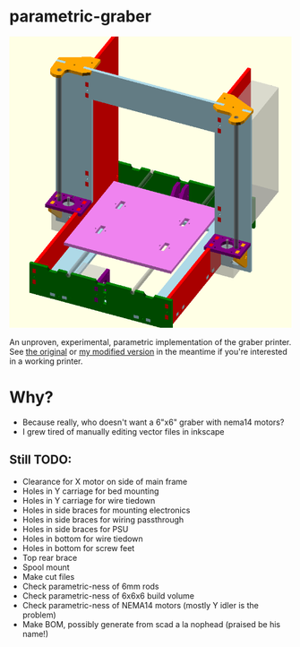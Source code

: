 # parametric-graber

![rendered picture of printer](assembly.png)

An unproven, experimental, parametric implementation of the graber printer.  See [the original](https://github.com/sgraber/Graber) or [my modified version](https://github.com/elliotf/Graber/tree/24x18_layout/24x18) in the meantime if you're interested in a working printer.

# Why?

* Because really, who doesn't want a 6"x6" graber with nema14 motors?
* I grew tired of manually editing vector files in inkscape

## Still TODO:

* Clearance for X motor on side of main frame
* Holes in Y carriage for bed mounting
* Holes in Y carriage for wire tiedown
* Holes in side braces for mounting electronics
* Holes in side braces for wiring passthrough
* Holes in side braces for PSU
* Holes in bottom for wire tiedown
* Holes in bottom for screw feet
* Top rear brace
* Spool mount
* Make cut files
* Check parametric-ness of 6mm rods
* Check parametric-ness of 6x6x6 build volume
* Check parametric-ness of NEMA14 motors (mostly Y idler is the problem)
* Make BOM, possibly generate from scad a la nophead (praised be his name!)
